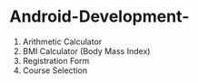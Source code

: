 # Android-Development-

1. Arithmetic Calculator
2. BMI Calculator (Body Mass Index)
3. Registration Form
4. Course Selection
